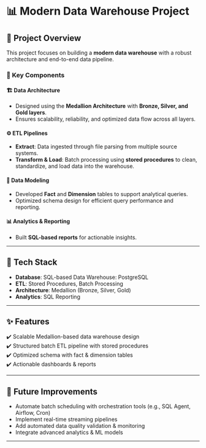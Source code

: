 # 📊 Modern Data Warehouse Project

## 🚀 Project Overview  
This project focuses on building a **modern data warehouse** with a robust architecture and end-to-end data pipeline.  

### 🔹 Key Components  

#### 🏗️ Data Architecture  
- Designed using the **Medallion Architecture** with **Bronze, Silver, and Gold layers**.  
- Ensures scalability, reliability, and optimized data flow across all layers.  

#### ⚙️ ETL Pipelines  
- **Extract**: Data ingested through file parsing from multiple source systems.  
- **Transform & Load**: Batch processing using **stored procedures** to clean, standardize, and load data into the warehouse.  

#### 📐 Data Modeling  
- Developed **Fact** and **Dimension** tables to support analytical queries.  
- Optimized schema design for efficient query performance and reporting.  

#### 📊 Analytics & Reporting  
- Built **SQL-based reports** for actionable insights.  

---

## 📂 Tech Stack  
- **Database**: SQL-based Data Warehouse: PostgreSQL
- **ETL**: Stored Procedures, Batch Processing  
- **Architecture**: Medallion (Bronze, Silver, Gold)  
- **Analytics**: SQL Reporting  

---

## ✨ Features  
✔️ Scalable Medallion-based data warehouse design  
✔️ Structured batch ETL pipeline with stored procedures  
✔️ Optimized schema with fact & dimension tables  
✔️ Actionable dashboards & reports  

---

## 📌 Future Improvements  
- Automate batch scheduling with orchestration tools (e.g., SQL Agent, Airflow, Cron)  
- Implement real-time streaming pipelines  
- Add automated data quality validation & monitoring  
- Integrate advanced analytics & ML models  

---
